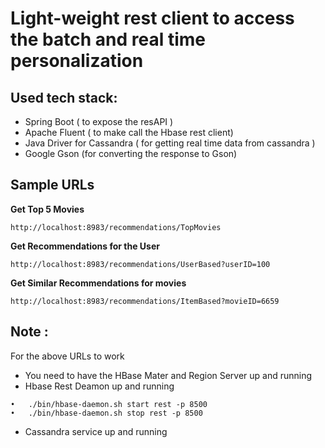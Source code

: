 Light-weight rest client to access the batch and real time personalization
==========================================================================

Used tech stack:
----------------
- Spring Boot ( to expose the resAPI )
- Apache Fluent ( to make call the Hbase rest client)
- Java Driver for Cassandra ( for getting real time data from cassandra )
- Google Gson (for converting the response to Gson)


Sample URLs
-----------
**Get Top 5 Movies**
```
http://localhost:8983/recommendations/TopMovies
``` 

**Get Recommendations for the User**
```
http://localhost:8983/recommendations/UserBased?userID=100
```

**Get Similar Recommendations for movies**
```
http://localhost:8983/recommendations/ItemBased?movieID=6659
```

Note :
------
For the above URLs to work

- You need to have the HBase Mater and Region Server up and running
- Hbase Rest Deamon up and running
```
•	./bin/hbase-daemon.sh start rest -p 8500
•	./bin/hbase-daemon.sh stop rest -p 8500
```
- Cassandra service up and running
